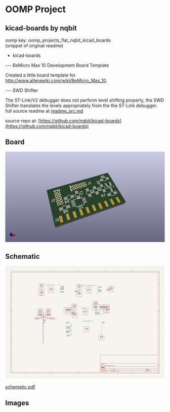 # OOMP Project  
## kicad-boards  by nqbit  
  
oomp key: oomp_projects_flat_nqbit_kicad_boards  
(snippet of original readme)  
  
- kicad-boards  
  
--- BeMicro Max 10 Development Board Template  
  
Created a little board template for http://www.alterawiki.com/wiki/BeMicro_Max_10.  
  
--- SWD Shifter  
  
The ST-Link/V2 debugger does not perform level shifting properly, the SWD Shifter translates the levels appropriately from the the ST-Link debugger.  
  full source readme at [readme_src.md](readme_src.md)  
  
source repo at: [https://github.com/nqbit/kicad-boards](https://github.com/nqbit/kicad-boards)  
## Board  
  
[![working_3d.png](working_3d_600.png)](working_3d.png)  
## Schematic  
  
[![working_schematic.png](working_schematic_600.png)](working_schematic.png)  
  
[schematic pdf](working_schematic.pdf)  
## Images  
